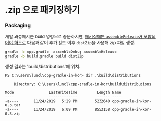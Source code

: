# .zip 으로 패키징하기

### Packaging

개발 과정에서는 build 명령으로 충분하지만, [패키징에는 `assembleRelease`가 포함되어야 하므로](https://docs.gradle.org/6.0.1/userguide/cpp_library_plugin.html#sec:cpp_library_tasks) 다음과 같이 추가 빌드 이후 `distZip`을 사용해 zip 파일 생성.

```bash
gradle -b cpp.gradle  assembleDebug assembleRelease
gradle -b build.gradle build distZip
```

생성 결과는 'build/distributions'에 위치.

```console
PS C:\Users\luncl\cpp-gradle-in-kor> dir .\build\distributions

    Directory: C:\Users\luncl\cpp-gradle-in-kor\build\distributions

Mode                LastWriteTime         Length Name
----                -------------         ------ ----
-a----       11/24/2019   5:29 PM        5232640 cpp-gradle-in-kor-0.3.tar
-a----       11/24/2019   6:09 PM        8553158 cpp-gradle-in-kor-0.3.zip
```
